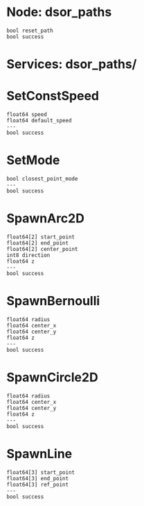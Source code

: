 # Node: dsor_paths
```
bool reset_path
bool success
```
# Services: dsor_paths/<Service>
# SetConstSpeed
```
float64 speed
float64 default_speed
---
bool success
```

# SetMode
```
bool closest_point_mode
---
bool success
```

# SpawnArc2D
```
float64[2] start_point
float64[2] end_point
float64[2] center_point
int8 direction
float64 z
---
bool success
```
# SpawnBernoulli
```
float64 radius
float64 center_x
float64 center_y
float64 z
---
bool success
```

# SpawnCircle2D
```
float64 radius
float64 center_x
float64 center_y
float64 z
---
bool success
```
# SpawnLine
```
float64[3] start_point
float64[3] end_point
float64[3] ref_point
---
bool success
```
